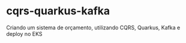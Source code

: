 # cqrs-quarkus-kafka
Criando um sistema de orçamento, utilizando CQRS, Quarkus, Kafka e deploy no EKS
